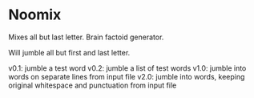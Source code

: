 # Noomix
Mixes all but last letter. Brain factoid generator.

Will jumble all but first and last letter.

v0.1: jumble a test word
v0.2: jumble a list of test words
v1.0: jumble into words on separate lines from input file
v2.0: jumble into words, keeping original whitespace and punctuation from input file
